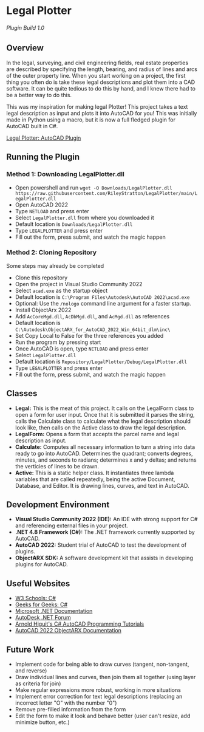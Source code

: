 # Legal Plotter
###### Plugin Build 1.0

## Overview
In the legal, surveying, and civil engineering fields, real estate properties are described by specifying the length, bearing, and radius of lines and arcs of the outer property line. When you start working on a project, the first thing you often do is take these legal descriptions and plot them into a CAD software. It can be quite tedious to do this by hand, and I knew there had to be a better way to do this.

This was my inspiration for making legal Plotter! This project takes a text legal description as input and plots it into AutoCAD for you! This was initially made in Python using a macro, but it is now a full fledged plugin for AutoCAD built in C#.

[Legal Plotter: AutoCAD Plugin](https://youtu.be/-bcxn0hQiHg)

## Running the Plugin

### Method 1: Downloading LegalPlotter.dll
* Open powershell and run ```wget -O Downloads/LegalPlotter.dll https://raw.githubusercontent.com/RileyStratton/LegalPlotter/main/LegalPlotter.dll```
* Open AutoCAD 2022
* Type ```NETLOAD``` and press enter
* Select ```LegalPlotter.dll``` from where you downloaded it
* Default location is ```Downloads/LegalPlotter.dll```
* Type ```LEGALPLOTTER``` and press enter
* Fill out the form, press submit, and watch the magic happen

### Method 2: Cloning Repository
Some steps may already be completed
* Clone this repository
* Open the project in Visual Studio Community 2022
* Select ```acad.exe``` as the startup object
* Default location is ```C:\Program Files\Autodesk\AutoCAD 2022\acad.exe```
* Optional: Use the ```/nologo``` command line argument for a faster startup. 
* Install ObjectArx 2022
* Add ```AcCoreMgd.dll```, ```AcDbMgd.dll```, and ```AcMgd.dll``` as references
* Default location is ```C:\Autodesk\ObjectARX_for_AutoCAD_2022_Win_64bit_dlm\inc\```
* Set Copy Local to False for the three references you added
* Run the program by pressing start
* Once AutoCAD is open, type ```NETLOAD``` and press enter
* Select ```LegalPlotter.dll```
* Default location is ```Repository/LegalPlotter/Debug/LegalPlotter.dll```
* Type ```LEGALPLOTTER``` and press enter
* Fill out the form, press submit, and watch the magic happen

## Classes
* __Legal:__ This is the meat of this project. It calls on the LegalForm class to open a form for user input. Once that it is submitted it parses the string, calls the Calculate class to calculate what the legal description should look like, then calls on the Active class to draw the legal description.
* __LegalForm:__ Opens a form that accepts the parcel name and legal description as input.
* __Calculate:__ Computes all necessary information to turn a string into data ready to go into AutoCAD. Determines the quadrant; converts degrees, minutes, and seconds to radians; determines x and y deltas; and returns the verticies of lines to be drawn.
* __Active:__ This is a static helper class. It instantiates three lambda variables that are called repeatedly, being the active Document, Database, and Editor. It is drawing lines, curves, and text in AutoCAD.

## Development Environment
* __Visual Studio Community 2022 (IDE):__ An IDE with strong support for C# and referencing external files in your project.
* __.NET 4.8 Framework (C#):__ The .NET framework currently supported by AutoCAD.
* __AutoCAD 2022:__ Student trial of AutoCAD to test the development of plugins.
* __ObjectARX SDK:__ A software development kit that assists in developing plugins for AutoCAD.

## Useful Websites
* [W3 Schools: C#](https://www.w3schools.com/cs/index.php)
* [Geeks for Geeks: C#](https://www.geeksforgeeks.org/csharp-programming-language/)
* [Microsoft .NET Documentation](https://docs.microsoft.com/en-us/dotnet/)
* [AutoDesk .NET Forum](https://forums.autodesk.com/t5/net/bd-p/152)
* [Arnold Higuit's C# AutoCAD Programming Tutorials](https://www.youtube.com/c/ArnoldHiguit)
* [AutoCAD 2022 ObjectARX Documentation](https://help.autodesk.com/view/OARX/2022/ENU/)

## Future Work
* Implement code for being able to draw curves (tangent, non-tangent, and reverse)
* Draw individual lines and curves, then join them all together (using layer as criteria for join)
* Make regular expressions more robust, working in more situations
* Implement error correction for text legal descriptions (replacing an incorrect letter "O" with the number "0")
* Remove pre-filled information from the form
* Edit the form to make it look and behave better (user can't resize, add minimize button, etc.)